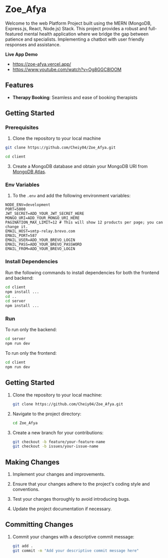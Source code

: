 # Zoe_Afya

Welcome to the web Platform Project built using the MERN (MongoDB, Express.js, React, Node.js) Stack. This project provides a robust and full-featured mental health application where we bridge the gap between patience and specialists. Implementing a chatbot with user friendly responses and assistance.

**Live App Demo** 
- https://zoe-afya.vercel.app/
- https://www.youtube.com/watch?v=Og8GGC8lOOM

## Features

- **Therapy Booking**: Seamless and ease of booking therapists


## Getting Started

### Prerequisites

1. Clone the repository to your local machine


```bash
git clone https://github.com/Cheiy04/Zoe_Afya.git
```

```bash
cd client
```

3. Create a MongoDB database and obtain your MongoDB URI from [MongoDB Atlas](https://www.mongodb.com/cloud/atlas).


### Env Variables

1. To the  `.env` and add the following environment variables:

```dotenv
NODE_ENV=development
PORT=5000
JWT_SECRET=ADD_YOUR_JWT_SECRET_HERE
MONGO_URI=ADD_YOUR_MONGO_URI_HERE
PAGINATION_MAX_LIMIT=12 # This will show 12 products per page; you can change it.
EMAIL_HOST=smtp-relay.brevo.com
EMAIL_PORT=587
EMAIL_USER=ADD_YOUR_BREVO_LOGIN
EMAIL_PASS=ADD_YOUR_BREVO_PASSWORD
EMAIL_FROM=ADD_YOUR_BREVO_LOGIN
```

### Install Dependencies

Run the following commands to install dependencies for both the frontend and backend:

```bash
cd client
npm install ...
cd ..
cd server
npm install ...

```



### Run

To run only the backend:

```bash
cd server
npm run dev
```

To run only the frontend:

```bash
cd client
npm run dev
```


## Getting Started

1. Clone the repository to your local machine:

   ```bash
   git clone https://github.com/Cheiy04/Zoe_Afya.git
   ```

3. Navigate to the project directory:

   ```bash
   cd Zoe_Afya
   ```

4. Create a new branch for your contributions:

   ```bash
   git checkout -b feature/your-feature-name
   git checkout -b issues/your-issue-name
   ```

## Making Changes

1. Implement your changes and improvements.

2. Ensure that your changes adhere to the project's coding style and conventions.

3. Test your changes thoroughly to avoid introducing bugs.

4. Update the project documentation if necessary.

## Committing Changes

1. Commit your changes with a descriptive commit message:

   ```bash
   git add .
   git commit -m "Add your descriptive commit message here"
 


